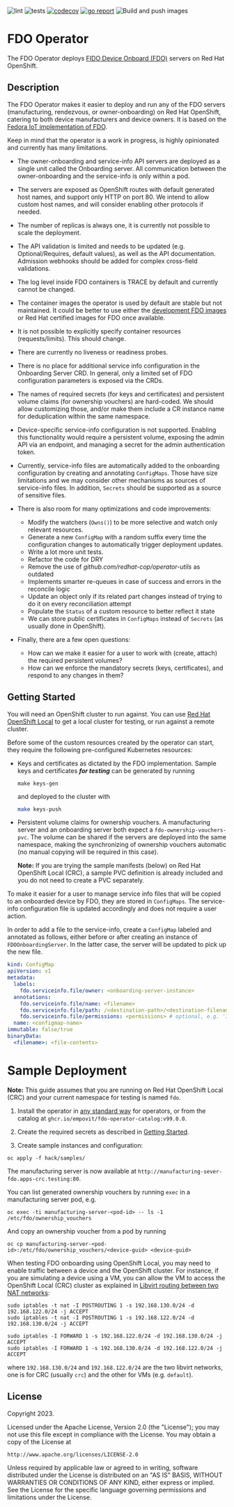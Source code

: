 ![lint](https://github.com/empovit/fdo-operator/actions/workflows/lint.yaml/badge.svg)
![tests](https://github.com/empovit/fdo-operator/actions/workflows/test.yaml/badge.svg)
[![codecov](https://codecov.io/gh/empovit/fdo-operator/branch/main/graph/badge.svg?token=EMH9QLP6NR)](https://codecov.io/gh/empovit/fdo-operator)
[![go report](https://goreportcard.com/badge/github.com/empovit/fdo-operator)](https://goreportcard.com/report/github.com/empovit/fdo-operator)
![Build and push images](https://github.com/empovit/fdo-operator/actions/workflows/images.yaml/badge.svg)

# FDO Operator
The FDO Operator deploys [FIDO Device Onboard (FDO)](https://fidoalliance.org/intro-to-fido-device-onboard/) servers on Red Hat OpenShift.

## Description
The FDO Operator makes it easier to deploy and run any of the FDO servers (manufacturing, rendezvous, or owner-onboarding) on Red Hat OpenShift, catering to both device manufacturers and device owners. It is based on the [Fedora IoT implementation of FDO](https://github.com/fedora-iot/fido-device-onboard-rs/).


Keep in mind that the operator is a work in progress, is highly opinionated and currently has many limitations.

* The owner-onboarding and service-info API servers are deployed as a single unit called the Onboarding server. All communication between the owner-onboarding and the service-info is only within a pod.

* The servers are exposed as OpenShift routes with default generated host names, and support only HTTP on port 80. We intend to allow custom host names, and will consider enabling other protocols if needed.

* The number of replicas is always one, it is currently not possible to scale the deployment.

* The API validation is limited and needs to be updated (e.g. Optional/Requires, default values), as well as the API documentation. Admission webhooks should be added for complex cross-field validations.

* The log level inside FDO containers is TRACE by default and currently cannot be changed.

* The container images the operator is used by default are stable but not maintained. It could be better to use either the [development FDO images](https://quay.io/organization/fido-fdo) or Red Hat certified images for FDO once available.

* It is not possible to explicitly specify container resources (requests/limits). This should change.

* There are currently no liveness or readiness probes.

* There is no place for additional service info configuration in the Onboarding Server CRD. In general, only a limited set of FDO configuration parameters is exposed via the CRDs.

* The names of required secrets (for keys and certificates) and persistent volume claims (for ownership vouchers) are hard-coded. We should allow customizing those, and/or make them include a CR instance name for deduplication within the same namespace.

* Device-specific service-info configuration is not supported. Enabling this functionality would require a persistent volume, exposing the admin API via an endpoint, and managing a secret for the admin authentication token.

* Currently, service-info files are automatically added to the onboarding configuration by creating and annotating `ConfigMaps`. Those have size limitations and we may consider other mechanisms as sources of service-info files. In addition, `Secrets` should be supported as a source of sensitive files.

* There is also room for many optimizations and code improvements:

  * Modify the watchers (`Owns()`) to be more selective and watch only relevant resources.
  * Generate a new `ConfigMap` with a random suffix every time the configuration changes to automatically trigger deployment updates.
  * Write a lot more unit tests.
  * Refactor the code for DRY
  * Remove the use of _github.com/redhat-cop/operator-utils_ as outdated
  * Implements smarter re-queues in case of success and errors in the reconcile logic
  * Update an object only if its related part changes instead of trying to do it on every reconciliation attempt
  * Populate the `Status` of a custom resource to better reflect it state
  * We can store public certificates in `ConfigMaps` instead of `Secrets` (as usually done in OpenShift).

* Finally, there are a few open questions:

  * How can we make it easier for a user to work with (create, attach) the required persistent volumes?
  * How can we enforce the mandatory secrets (keys, certificates), and respond to any changes in them?

## Getting Started
You will need an OpenShift cluster to run against. You can use [Red Hat OpenShift Local](https://developers.redhat.com/products/openshift-local/overview) to get a local cluster for testing, or run against a remote cluster.

Before some of the custom resources created by the operator can start, they require the following pre-configured Kubernetes resources:

* Keys and certificates as dictated by the FDO implementation. Sample keys and certificates _**for testing**_ can be generated by running

  ```console
  make keys-gen
  ```

  and deployed to the cluster with

  ```sh
  make keys-push
  ```

* Persistent volume claims for ownership vouchers. A manufacturing server and an onboarding server both expect a `fdo-ownership-vouchers-pvc`. The volume can be shared if the servers are deployed into the same namespace, making the synchronizing of ownership vouchers automatic (no manual copying will be required in this case).

  **Note:** If you are trying the sample manifests (below) on Red Hat OpenShift Local (CRC), a sample PVC definition is already included and you do not need to create a PVC separately.

To make it easier for a user to manage service info files that will be copied to an onboarded device by FDO, they are stored in `ConfigMaps`. The service-info configuration file is updated accordingly and does not require a user action.

In order to add a file to the service-info, create a `ConfigMap` labeled and annotated as follows, either before or after creating an instance of `FDOOnboardingServer`. In the latter case, the server will be updated to pick up the new file.

```yaml
kind: ConfigMap
apiVersion: v1
metadata:
  labels:
    fdo.serviceinfo.file/owner: <onboarding-server-instance>
  annotations:
    fdo.serviceinfo.file/name: <filename>
    fdo.serviceinfo.file/path: /<destination-path>/<destination-filename>
    fdo.serviceinfo.file/permissions: <permissions> # optional, e.g. '755'
  name: <configmap-name>
immutable: false/true
binaryData:
  <filename>: <file-contents>
```

# Sample Deployment

**Note:** This guide assumes that you are running on Red Hat OpenShift Local (CRC) and your current namespace for testing is named `fdo`.

1. Install the operator in [any standard way](https://docs.openshift.com/container-platform/4.12/operators/operator_sdk/golang/osdk-golang-tutorial.html#osdk-run-operator_osdk-golang-tutorial) for operators, or from the catalog at `ghcr.io/empovit/fdo-operator-catalog:v99.0.0`.

2. Create the required secrets as described in [Getting Started](#getting-started).

3. Create sample instances and configuration:

  ```console
  oc apply -f hack/samples/
  ```

  The manufacturing server is now available at `http://manufacturing-sever-fdo.apps-crc.testing:80`.

You can list generated ownership vouchers by running `exec` in a manufacturing server pod, e.g.

```console
oc exec -ti manufacturing-server-<pod-id> -- ls -1 /etc/fdo/ownership_vouchers
```

And copy an ownership voucher from a pod by running

```console
oc cp manufacturing-server-<pod-id>:/etc/fdo/ownership_vouchers/<device-guid> <device-guid>
```

When testing FDO onboarding using OpenShift Local, you may need to enable traffic between a device and the OpenShift cluster. For instance, if you are simulating a device using a VM, you can allow the VM to access the OpenShift Local (CRC) cluster as explained in [Libvirt routing between two NAT networks](https://serverfault.com/questions/1109903/libvirt-routing-between-two-nat-networks):

```console
sudo iptables -t nat -I POSTROUTING 1 -s 192.168.130.0/24 -d 192.168.122.0/24 -j ACCEPT
sudo iptables -t nat -I POSTROUTING 1 -s 192.168.122.0/24 -d 192.168.130.0/24 -j ACCEPT

sudo iptables -I FORWARD 1 -s 192.168.122.0/24 -d 192.168.130.0/24 -j ACCEPT
sudo iptables -I FORWARD 1 -s 192.168.130.0/24 -d 192.168.122.0/24 -j ACCEPT
```

where `192.168.130.0/24` and `192.168.122.0/24` are the two libvirt networks, one is for CRC (usually `crc`) and the other for VMs (e.g. `default`).

## License

Copyright 2023.

Licensed under the Apache License, Version 2.0 (the "License");
you may not use this file except in compliance with the License.
You may obtain a copy of the License at

    http://www.apache.org/licenses/LICENSE-2.0

Unless required by applicable law or agreed to in writing, software
distributed under the License is distributed on an "AS IS" BASIS,
WITHOUT WARRANTIES OR CONDITIONS OF ANY KIND, either express or implied.
See the License for the specific language governing permissions and
limitations under the License.